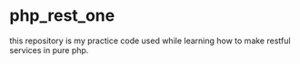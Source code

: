 # php_rest_one
this repository is my practice code used while learning how to make restful services in pure php.
